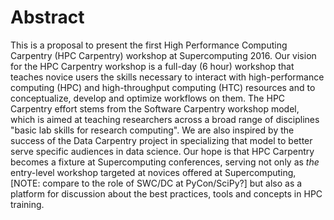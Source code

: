 # Abstract

This is a proposal to present the first High Performance Computing Carpentry (HPC Carpentry) workshop
at Supercomputing 2016.
Our vision for the HPC Carpentry workshop is a full-day (6 hour) workshop that teaches novice users
the skills necessary to interact with high-performance computing (HPC) and high-throughput computing (HTC) resources
and to conceptualize, develop and optimize workflows on them.
The HPC Carpentry effort stems from the Software Carpentry workshop model,
which is aimed at teaching researchers across a broad range of disciplines
"basic lab skills for research computing".
We are also inspired by the success of the Data Carpentry project in specializing that model
to better serve specific audiences in data science.
Our hope is that HPC Carpentry becomes a fixture at Supercomputing conferences,
serving not only as *the* entry-level workshop targeted at novices offered at Supercomputing,
[NOTE: compare to the role of SWC/DC at PyCon/SciPy?]
but also as a platform for discussion about the best practices, tools and concepts in HPC training.
